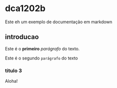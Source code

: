 # dca1202b

Este eh um exemplo de documentação em markdown

## introducao

Este é o **primeiro** _parágrafo_ do texto.

Este é o segundo `parágrafo` do texto

### titulo 3

Aloha!